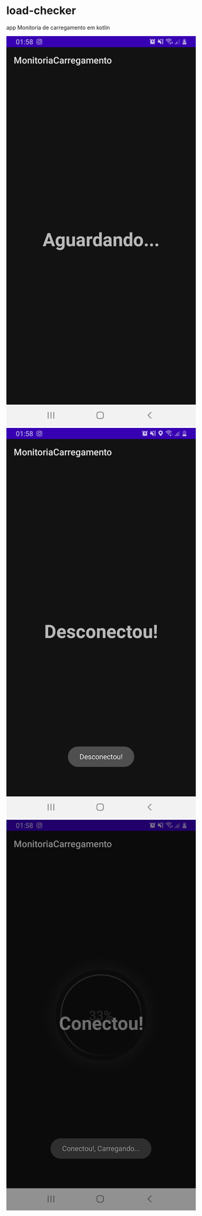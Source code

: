 # load-checker

app Monitoria de carregamento em kotlin

![Print 1](app/src/img/aguardando.jpg)
![Print 2](app/src/img/desconectou.jpg)
![Print 3](app/src/img/conectou.jpg)